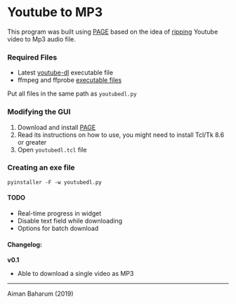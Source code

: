 # Youtube to MP3

This program was built using [PAGE][4] based on the idea of [ripping][3] Youtube video to Mp3 audio file.

### Required Files

- Latest [youtube-dl][1] executable file
- ffmpeg and ffprobe [executable files][2]

Put all files in the same path as `youtubedl.py`

### Modifying the GUI

1. Download and install [PAGE][4]
2. Read its instructions on how to use, you might need to install Tcl/Tk 8.6 or greater
3. Open `youtubedl.tcl` file

### Creating an exe file

```
pyinstaller -F -w youtubedl.py
```

#### TODO

- Real-time progress in widget
- Disable text field while downloading
- Options for batch download

#### Changelog:

**v0.1**
- Able to download a single video as MP3

--- 

Aiman Baharum (2019)

[1]: https://github.com/rg3/youtube-dl/releases
[2]: https://ffbinaries.com/downloads
[3]: https://blog.aimanbaharum.com/2017/12/12/ripping-youtube-videos-to-mp3-using-command-prompt/
[4]: http://page.sourceforge.net/
[5]: https://www.activestate.com/products/activetcl/downloads/